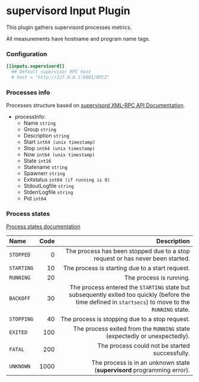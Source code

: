 # supervisord Input Plugin

This plugin gathers supervisord processes metrics.

All measurements have hostname and program name tags.

### Configuration
```toml
[[inputs.supervisord]]
  ## Default supervisor RPC host
  # host = "http://127.0.0.1:9001/RPC2"
```

### Processes info

Processes structure based on [supervisord XML-RPC API Documentation](http://supervisord.org/api.html#process-control).

- processInfo:
    - Name          `string`
    - Group         `string`
    - Description   `string`
    - Start         `int64 (unix timestamp)`
    - Stop          `int64 (unix timestamp)`
    - Now           `int64 (unix timestamp)`
    - State         `int16`
    - Statename     `string`
    - Spawnerr      `string`
    - Exitstatus    `int64 (if running is 0)`
    - StdoutLogfile `string`
    - StderrLogfile `string`
    - Pid           `int64`

### Process states

[Process states documentation](http://supervisord.org/subprocess.html#process-states)

| Name      | Code  | Description   |
| :---      |  ---: |          ---: |
|`STOPPED`  |0      |The process has been stopped due to a stop request or has never been started.|
|`STARTING` |10     |The process is starting due to a start request.|
|`RUNNING`  |20     |The process is running.|
|`BACKOFF`  |30     |The process entered the `STARTING` state but subsequently exited too quickly (before the time defined in `startsecs`) to move to the `RUNNING` state.|
|`STOPPING` |40     |The process is stopping due to a stop request.|
|`EXITED`   |100    |The process exited from the `RUNNING` state (expectedly or unexpectedly).|
|`FATAL`    |200    |The process could not be started successfully.|
|`UNKNOWN`  |1000   |The process is in an unknown state (**supervisord** programming error).|
